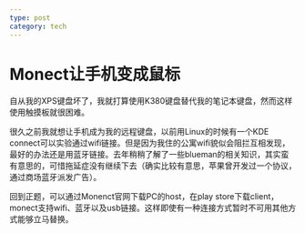 ```yaml
---
type: post
category: tech
---
```

# Monect让手机变成鼠标

自从我的XPS键盘坏了，我就打算使用K380键盘替代我的笔记本键盘，然而这样使用触摸板就很困难。

很久之前我就想让手机成为我的远程键盘，以前用Linux的时候有一个KDE connect可以实验通过wifi链接。但是因为我住的公寓wifi貌似会阻拦互相发现，最好的办法还是用蓝牙链接。去年稍稍了解了一些blueman的相关知识，其实蛮有意思的，可惜拖延症没有继续下去（确实比较有意思，苹果曾开发过一个协议，通过商场蓝牙派发广告）。

回到正题，可以通过Monenct官网下载PC的host，在play store下载client，monect支持wifi、蓝牙以及usb链接。这样即使有一种连接方式暂时不可用其他方式能够立马替换。